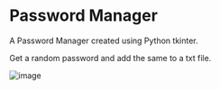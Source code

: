 # Password Manager

<p>A Password Manager created using Python tkinter.</p>
<p>Get a random password and add the same to a txt file.</p>


![image](https://github.com/Abhisek8895/Password-Manager/assets/87350495/20751b64-940b-4688-88d8-7e63faa857e6)

